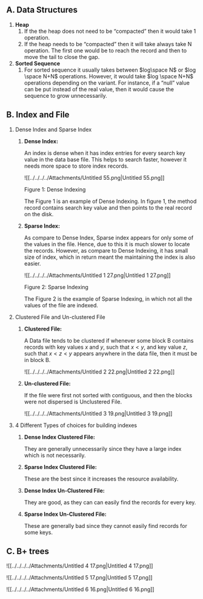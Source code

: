 ## A. Data Structures

1. **Heap**
    1. If the the heap does not need to be “compacted” then it would take 1 operation.
    2. If the heap needs to be “compacted” then it will take always take N operation. The first one would be to reach the record and then to move the tail to close the gap.
2. **Sorted Sequence**
    1. For sorted sequence it usually takes between $log\space N$﻿ or $log \space N+N$﻿ operations. However, it would take $log \space N+N$﻿ operations depending on the variant. For instance, if a “null” value can be put instead of the real value, then it would cause the sequence to grow unnecessarily.

## B. Index and File

1. Dense Index and Sparse Index
    1. **Dense Index:**
        
        An index is dense when it has index entries for every search key value in the data base file. This helps to search faster, however it needs more space to store index records.
        
        ![[../../../../Attachments/Untitled 55.png|Untitled 55.png]]
        
        Figure 1: Dense Indexing
        
        The Figure 1 is an example of Dense Indexing. In figure 1, the method record contains search key value and then points to the real record on the disk.
        
    2. **Sparse Index:**
        
        As compare to Dense Index, Sparse index appears for only some of the values in the file. Hence, due to this it is much slower to locate the records. However, as compare to Dense Indexing, it has small size of index, which in return meant the maintaining the index is also easier.
        
        ![[../../../../Attachments/Untitled 1 27.png|Untitled 1 27.png]]
        
        Figure 2: Sparse Indexing
        
        The Figure 2 is the example of Sparse Indexing, in which not all the values of the file are indexed.
        
2. Clustered File and Un-clustered File
    1. **Clustered File:**
        
        A Data file tends to be clustered if whenever some block B contains records with key values $x$﻿ and $y$﻿, such that $x < y$﻿, and key value $z$﻿, such that $x < z< y$﻿ appears anywhere in the data file, then it must be in block B.
        
        ![[../../../../Attachments/Untitled 2 22.png|Untitled 2 22.png]]
        
    2. **Un-clustered File:**
        
        If the file were first not sorted with contiguous, and then the blocks were not dispersed is Unclustered File.
        
        ![[../../../../Attachments/Untitled 3 19.png|Untitled 3 19.png]]
        
3. 4 Different Types of choices for building indexes
    1. **Dense Index Clustered File:**
        
        They are generally unnecessarily since they have a large index which is not necessarily.
        
    2. **Sparse Index Clustered File:**
        
        These are the best since it increases the resource availability.
        
    3. **Dense Index Un-Clustered File:**
        
        They are good, as they can can easily find the records for every key.
        
    4. **Sparse Index Un-Clustered File:**
        
        These are generally bad since they cannot easily find records for some keys.
        

## C. B+ trees

![[../../../../Attachments/Untitled 4 17.png|Untitled 4 17.png]]

![[../../../../Attachments/Untitled 5 17.png|Untitled 5 17.png]]

![[../../../../Attachments/Untitled 6 16.png|Untitled 6 16.png]]